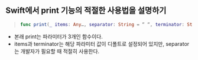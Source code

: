 ## Swift에서 print 기능의 적절한 사용법을 설명하기
> ```swift
> func print(_ items: Any…, separator: String = “ “, terminator: String = “\n”)
>```
- 본래 print는 파라미터가 3개인 함수이다.
- items과 terminator는 해당 파라미터 값이 디폴트로 설정되어 있지만, separator는 개발자가 필요할 때 적절히 사용한다.